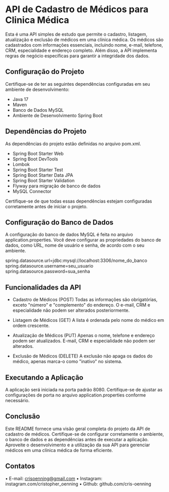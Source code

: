 # API de Cadastro de Médicos para Clinica Médica

Esta é uma API simples de estudo que permite o cadastro, listagem, atualização e exclusão de médicos em uma clínica médica. Os médicos são cadastrados com informações essenciais, incluindo nome, e-mail, telefone, CRM, especialidade e endereço completo. Além disso, a API implementa regras de negócio específicas para garantir a integridade dos dados.

## Configuração do Projeto

Certifique-se de ter as seguintes dependências configuradas em seu ambiente de desenvolvimento:
* Java 17
* Maven
* Banco de Dados MySQL
* Ambiente de Desenvolvimento Spring Boot

## Dependências do Projeto

As dependências do projeto estão definidas no arquivo pom.xml.

* Spring Boot Starter Web
* Spring Boot DevTools
* Lombok
* Spring Boot Starter Test
* Spring Boot Starter Data JPA
* Spring Boot Starter Validation
* Flyway para migração de banco de dados
* MySQL Connector

Certifique-se de que todas essas dependências estejam configuradas corretamente antes de iniciar o projeto.

## Configuração do Banco de Dados

A configuração do banco de dados MySQL é feita no arquivo application.properties. Você deve configurar as propriedades do banco de dados, como URL, nome de usuário e senha, de acordo com o seu ambiente.

spring.datasource.url=jdbc:mysql://localhost:3306/nome_do_banco
spring.datasource.username=seu_usuario
spring.datasource.password=sua_senha

## Funcionalidades da API

* Cadastro de Médicos (POST)
Todas as informações são obrigatórias, exceto "número" e "complemento" do endereço.
O e-mail, CRM e especialidade não podem ser alterados posteriormente.

* Listagem de Médicos (GET)
A lista é ordenada pelo nome do médico em ordem crescente.

* Atualização de Médicos (PUT)
Apenas o nome, telefone e endereço podem ser atualizados.
E-mail, CRM e especialidade não podem ser alterados.

* Exclusão de Médicos (DELETE)
A exclusão não apaga os dados do médico, apenas marca-o como "inativo" no sistema.

## Executando a Aplicação

A aplicação será iniciada na porta padrão 8080. Certifique-se de ajustar as configurações de porta no arquivo application.properties conforme necessário.

## Conclusão
Este README fornece uma visão geral completa do projeto da API de cadastro de médicos. Certifique-se de configurar corretamente o ambiente, o banco de dados e as dependências antes de executar a aplicação. Aproveite o desenvolvimento e a utilização da sua API para gerenciar médicos em uma clínica médica de forma eficiente.

## Contatos

• E-mail: crisoenning@gmail.com
• Instagram: instagram.com/cristopher_oenning
• Github: github.com/cris-oenning

